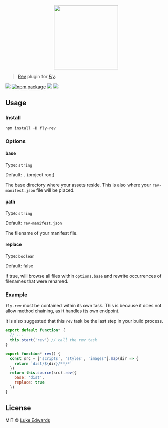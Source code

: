 <div align="center">
  <a href="http://github.com/flyjs/fly">
    <img width=200px  src="https://cloud.githubusercontent.com/assets/8317250/8733685/0be81080-2c40-11e5-98d2-c634f076ccd7.png">
  </a>
</div>

> [Rev](https://github.com/lukeed/fly-rev) plugin for _[Fly][fly]_.

[![][fly-badge]][fly]
[![npm package][npm-ver-link]][releases]
[![][dl-badge]][npm-pkg-link]
[![][travis-badge]][travis-link]

## Usage

### Install
```a
npm install -D fly-rev
```

### Options

#### base
Type: `string`

Default: `.` (project root)

The base directory where your assets reside. This is also where your `rev-manifest.json` file will be placed.

#### path
Type: `string`

Default: `rev-manifest.json`

The filename of your manifest file.

#### replace
Type: `boolean`

Default: false

If true, will browse all files within `options.base` and rewrite occurrences of filenames that were renamed.

### Example

`fly-rev` must be contained within its own task. This is because it does not allow method chaining, as it handles its own endpoint.

It is also suggested that this `rev` task be the last step in your build process.

```js
export default function* {
  // ...
  this.start('rev') // call the rev task
}

export function* rev() {
  const src = ['scripts', 'styles', 'images'].map(dir => {
    return `dist/${dir}/**/*`
  })
  return this.source(src).rev({
    base: 'dist',
    replace: true
  })
}
```

## License

MIT © [Luke Edwards](https://lukeed.com)


[releases]:     https://github.com/lukeed/fly-rev/releases
[fly]:          https://www.github.com/flyjs/fly
[fly-badge]:    https://img.shields.io/badge/fly-JS-05B3E1.svg?style=flat-square
[mit-badge]:    https://img.shields.io/badge/license-MIT-444444.svg?style=flat-square
[npm-pkg-link]: https://www.npmjs.org/package/fly-rev
[npm-ver-link]: https://img.shields.io/npm/v/fly-rev.svg?style=flat-square
[dl-badge]:     http://img.shields.io/npm/dm/fly-rev.svg?style=flat-square
[travis-link]:  https://travis-ci.org/lukeed/fly-rev
[travis-badge]: http://img.shields.io/travis/lukeed/fly-rev.svg?style=flat-square

